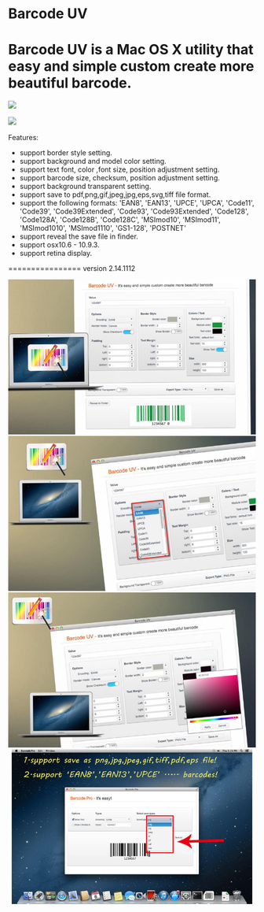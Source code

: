 Barcode UV
================


Barcode UV is a Mac OS X utility that easy and simple custom create more beautiful barcode. 
=================================================================================


![](http://res.cloudinary.com/dfzokzfi5/image/upload/c_scale,h_128/v1416617011/BarcodeUV/logo.png)

[![](http://res.cloudinary.com/dfzokzfi5/image/upload/c_scale,w_124/v1411092419/app-store-button_pw05je.png)](https://itunes.apple.com/us/app/barcode-uv/id851630469?l=zh&ls=1&mt=12)




Features: 
- support border style setting.
- support background and model color setting.
- support text font, color ,font size, position adjustment setting.
- support barcode size, checksum, position adjustment setting.
- support background transparent setting.
- support save to pdf,png,gif,jpeg,jpg,eps,svg,tiff file format.
- support the following formats:
'EAN8', 
'EAN13', 
'UPCE', 
'UPCA', 
'Code11', 
'Code39', 
'Code39Extended', 
'Code93', 
'Code93Extended', 
'Code128', 
'Code128A', 
'Code128B', 
'Code128C', 
'MSImod10', 
'MSImod11', 
'MSImod1010', 
'MSImod1110', 
'GS1-128', 
'POSTNET'
- support reveal the save file in finder.
- support osx10.6 - 10.9.3.
- support retina display.

================
version 2.14.1112

![](https://github.com/Romanysoft/BarcodeUV/blob/master/images/1.jpeg)
![](https://github.com/Romanysoft/BarcodeUV/blob/master/images/2.jpeg)
![](https://github.com/Romanysoft/BarcodeUV/blob/master/images/3.jpeg)
![](https://github.com/Romanysoft/BarcodeUV/blob/master/images/4.jpeg)




